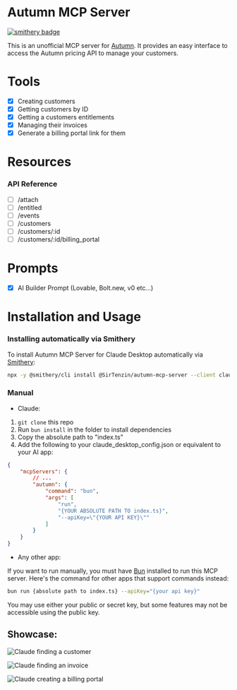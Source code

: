 # Autumn MCP Server

[![smithery badge](https://smithery.ai/badge/@SirTenzin/autumn-mcp-server)](https://smithery.ai/server/@SirTenzin/autumn-mcp-server)

This is an unofficial MCP server for [Autumn](https://useautumn.com). It provides an easy interface to access the Autumn pricing API to manage your customers.

# Tools

- [x] Creating customers
- [x] Getting customers by ID
- [x] Getting a customers entitlements
- [x] Managing their invoices
- [x] Generate a billing portal link for them

# Resources

### API Reference
- [ ] /attach
- [ ] /entitled
- [ ] /events
- [ ] /customers
- [ ] /customers/:id
- [ ] /customers/:id/billing_portal

# Prompts

- [x] AI Builder Prompt (Lovable, Bolt.new, v0 etc...)

# Installation and Usage

### Installing automatically via Smithery

To install Autumn MCP Server for Claude Desktop automatically via [Smithery](https://smithery.ai/server/@SirTenzin/autumn-mcp-server):

```bash
npx -y @smithery/cli install @SirTenzin/autumn-mcp-server --client claude
```

### Manual

- Claude:

1. `git clone` this repo
2. Run `bun install` in the folder to install dependencies
3. Copy the absolute path to "index.ts"
4. Add the following to your claude_desktop_config.json or equivalent to your AI app:

```json
{
	"mcpServers": {
        // ...
		"autumn": {
			"command": "bun",
			"args": [
				"run",
				"{YOUR ABSOLUTE PATH TO index.ts}",
				"--apiKey=\"{YOUR API KEY}\""
			]
		}
	}
}
```

- Any other app:

If you want to run manually, you must have [Bun](https://bun.sh/) installed to run this MCP server.
Here's the command for other apps that support commands instead:
```bash
bun run {absolute path to index.ts} --apiKey="{your api key}"
```

You may use either your public or secret key, but some features may not be accessible using the public key.

## Showcase:

![Claude finding a customer](https://i.imgur.com/lvTMJ2m.png)

![Claude finding an invoice](https://i.imgur.com/z41HOwH.png)

![Claude creating a billing portal](https://i.imgur.com/gbzuWpR.png)
